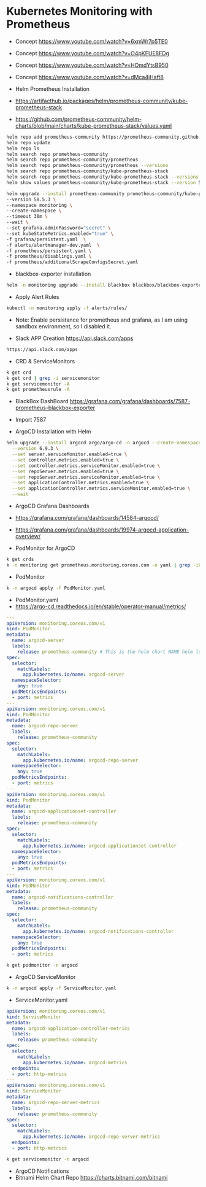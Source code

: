 # Kubernetes Monitoring with Prometheus

- Concept https://www.youtube.com/watch?v=6xmWr7p5TE0
- Concept https://www.youtube.com/watch?v=O4pKFUE8FDg
- Concept https://www.youtube.com/watch?v=HOmdYtsB950
- Concept https://www.youtube.com/watch?v=dMca4jHaft8

- Helm Prometheus Installation
- https://artifacthub.io/packages/helm/prometheus-community/kube-prometheus-stack

- https://github.com/prometheus-community/helm-charts/blob/main/charts/kube-prometheus-stack/values.yaml
```bash
helm repo add prometheus-community https://prometheus-community.github.io/helm-charts 
helm repo update 
helm repo ls
helm search repo prometheus-community
helm search repo prometheus-community/prometheus
helm search repo prometheus-community/prometheus --versions
helm search repo prometheus-community/kube-prometheus-stack
helm search repo prometheus-community/kube-prometheus-stack --versions
helm show values prometheus-community/kube-prometheus-stack --version 58.5.3

helm upgrade --install prometheus-community prometheus-community/kube-prometheus-stack \
--version 58.5.3 \
--namespace monitoring \
--create-namespace \
--timeout 30m \
--wait \
--set grafana.adminPassword="secret" \
--set kubeStateMetrics.enabled="true" \
-f grafana/persistent.yaml  \
-f alerts/alertmanager-dev.yaml  \
-f prometheus/persistent.yaml \
-f prometheus/disablings.yaml \
-f prometheus/additionalScrapeConfigsSecret.yaml
```

- blackbox-exporter installation

```bash
helm -n monitoring upgrade --install blackbox blackbox/blackbox-exporter -f blackbox/blackbox-exporter/dev-values.yaml --wait
```

- Apply Alert Rules
```bash
kubectl -n monitoring apply -f alerts/rules/
```

- Note: Enable persistance for prometheus and grafana, as I am using sandbox environment, so I disabled it.

- Slack APP Creation https://api.slack.com/apps
```bash
https://api.slack.com/apps
```

- CRD & ServiceMonitors
```bash
k get crd
k get crd | grep -i servicemonitor
k get servicemonitor -A
k get prometheusrule -A
```

- BlackBox DashBoard https://grafana.com/grafana/dashboards/7587-prometheus-blackbox-exporter
- Import 7587

- ArgoCD Installation with Helm
```bash
helm upgrade --install argocd argo/argo-cd -n argocd --create-namespace \
  --version 6.9.3 \
  --set server.serviceMonitor.enabled=true \
  --set controller.metrics.enabled=true \
  --set controller.metrics.serviceMonitor.enabled=true \
  --set repoServer.metrics.enabled=true \
  --set repoServer.metrics.serviceMonitor.enabled=true \
  --set applicationController.metrics.enabled=true \
  --set applicationController.metrics.serviceMonitor.enabled=true \
  --wait
```

- ArgoCD Grafana Dashboards
- https://grafana.com/grafana/dashboards/14584-argocd/
- https://grafana.com/grafana/dashboards/19974-argocd-application-overview/

- PodMonitor for ArgoCD
```bash
k get crds
k -n monitoring get prometheus.monitoring.coreos.com -o yaml | grep -iC5 servicemonitor
```
- PodMonitor
```bash
k -n argocd apply -f PodMonitor.yaml
```

- PodMonitor.yaml
- https://argo-cd.readthedocs.io/en/stable/operator-manual/metrics/
  
```yaml
---
apiVersion: monitoring.coreos.com/v1
kind: PodMonitor
metadata:
  name: argocd-server
  labels:
    release: prometheus-community # This is the helm chart NAME helm ls -A
spec:
  selector:
    matchLabels:
      app.kubernetes.io/name: argocd-server
  namespaceSelector:
    any: true
  podMetricsEndpoints:
  - port: metrics
---
apiVersion: monitoring.coreos.com/v1
kind: PodMonitor
metadata:
  name: argocd-repo-server
  labels:
    release: prometheus-community
spec:
  selector:
    matchLabels:
      app.kubernetes.io/name: argocd-repo-server
  namespaceSelector:
    any: true
  podMetricsEndpoints:
  - port: metrics
---
apiVersion: monitoring.coreos.com/v1
kind: PodMonitor
metadata:
  name: argocd-applicationset-controller
  labels:
    release: prometheus-community
spec:
  selector:
    matchLabels:
      app.kubernetes.io/name: argocd-applicationset-controller
  namespaceSelector:
    any: true
  podMetricsEndpoints:
  - port: metrics
---
apiVersion: monitoring.coreos.com/v1
kind: PodMonitor
metadata:
  name: argocd-notifications-controller
  labels:
    release: prometheus-community
spec:
  selector:
    matchLabels:
      app.kubernetes.io/name: argocd-notifications-controller
  namespaceSelector:
    any: true
  podMetricsEndpoints:
  - port: metrics
```

```bash
k get podmonitor -n argocd
```

- ArgoCD ServiceMonitor

```bash
k -n argocd apply -f ServiceMonitor.yaml
```
- ServiceMonitor.yaml
```yaml
apiVersion: monitoring.coreos.com/v1
kind: ServiceMonitor
metadata:
  name: argocd-application-controller-metrics
  labels:
    release: prometheus-community
spec:
  selector:
    matchLabels:
      app.kubernetes.io/name: argocd-metrics
  endpoints:
  - port: http-metrics
---
apiVersion: monitoring.coreos.com/v1
kind: ServiceMonitor
metadata:
  name: argocd-repo-server-metrics
  labels:
    release: prometheus-community
spec:
  selector:
    matchLabels:
      app.kubernetes.io/name: argocd-repo-server-metrics
  endpoints:
  - port: http-metrics
```

```bash
k get servicemonitor -n argocd
```

- ArgoCD Notifications
- Bitnami Helm Chart Repo https://charts.bitnami.com/bitnami
